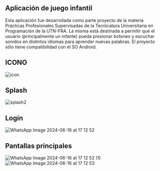 ## Aplicación de juego infantil
Esta aplicación fue desarrollada como parte proyecto de la materia Prácticas Profesionales Supervisadas de la Tecnicatura Universitaria en Programación de la UTN-FRA.
La misma está destinada a permitir que el usuario (principalmente un infante) pueda presionar botones y escuchar sonidos en distintos idiomas para aprender nuevas palabras.
El proyecto sólo tiene compatibilidad con el SO Android.


## ICONO
![icon](https://github.com/renatonani/app_juego_infantil/assets/98593040/42bb6b73-aae9-4418-9b56-1a78af7020d9)

## Splash 
![splash2](https://github.com/renatonani/app_juego_infantil/assets/98593040/7bd4ec5b-c3ea-4712-9b26-6295cad911ed)

## Login
![WhatsApp Image 2024-06-16 at 17 12 52](https://github.com/renatonani/app_juego_infantil/assets/98593040/aa62a13f-6c5f-4cac-991b-32fe440d2f14)

## Pantallas principales 
![WhatsApp Image 2024-06-16 at 17 12 52 (1)](https://github.com/renatonani/app_juego_infantil/assets/98593040/48888162-3743-48f0-bd18-26e74bd3c3f0)
![WhatsApp Image 2024-06-16 at 17 12 53](https://github.com/renatonani/app_juego_infantil/assets/98593040/f9d6c856-3109-4fdc-b094-7f17781448d3)

